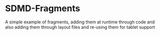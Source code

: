 # SDMD-Fragments

A simple example of fragments, adding them at runtime through code and also adding them through layout files and re-using them for tablet support
